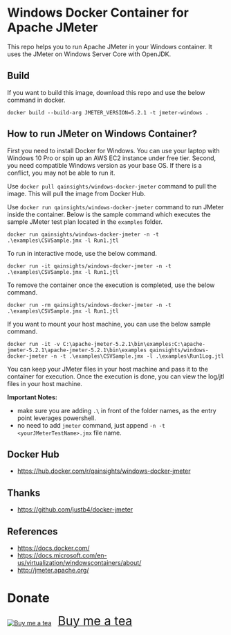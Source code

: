 # Windows Docker Container for Apache JMeter
This repo helps you to run Apache JMeter in your Windows container. It uses the JMeter on Windows Server Core with OpenJDK.

## Build
If you want to build this image, download this repo and use the below command in docker.

`docker build --build-arg JMETER_VERSION=5.2.1 -t jmeter-windows .`

## How to run JMeter on Windows Container?
First you need to install Docker for Windows. You can use your laptop with Windows 10 Pro or spin up an AWS EC2 instance under free tier. Second, you need compatible Windows version as your base OS. If there is a conflict, you may not be able to run it. 

Use `docker pull qainsights/windows-docker-jmeter` command to pull the image. This will pull the image from Docker Hub.

Use `docker run qainsights/windows-docker-jmeter` command to run JMeter inside the container. Below is the sample command which executes the sample JMeter test plan located in the `examples` folder.

`docker run qainsights/windows-docker-jmeter -n -t .\examples\CSVSample.jmx -l Run1.jtl`

To run in interactive mode, use the below command.

`docker run -it qainsights/windows-docker-jmeter -n -t .\examples\CSVSample.jmx -l Run1.jtl`

To remove the container once the execution is completed, use the below command.

`docker run -rm qainsights/windows-docker-jmeter -n -t .\examples\CSVSample.jmx -l Run1.jtl`

If you want to mount your host machine, you can use the below sample command.

`docker run -it -v C:\apache-jmeter-5.2.1\bin\examples:C:\apache-jmeter-5.2.1\apache-jmeter-5.2.1\bin\examples qainsights/windows-docker-jmeter -n -t .\examples\CSVSample.jmx -l .\examples\Run1Log.jtl`

You can keep your JMeter files in your host machine and pass it to the container for execution. Once the execution is done, you can view the log/jtl files in your host machine.

**Important Notes:**
* make sure you are adding `.\` in front of the folder names, as the entry point leverages powershell. 
* no need to add `jmeter` command, just append `-n -t <yourJMeterTestName>.jmx` file name.
  
## Docker Hub

* https://hub.docker.com/r/qainsights/windows-docker-jmeter
  
## Thanks
* https://github.com/justb4/docker-jmeter 

## References

* https://docs.docker.com/
* https://docs.microsoft.com/en-us/virtualization/windowscontainers/about/
* http://jmeter.apache.org/

# Donate
<a target="_blank" href="https://www.buymeacoffee.com/qainsights"><img src="https://cdn.buymeacoffee.com/buttons/bmc-new-btn-logo.svg" alt="Buy me a tea"><span style="margin-left:15px;font-size:28px !important;">Buy me a tea</span></a>